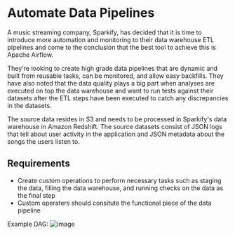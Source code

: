 # Automate Data Pipelines

A music streaming company, Sparkify, has decided that it is time to introduce more automation and monitoring to their data warehouse ETL pipelines and come to the conclusion that the best tool to achieve this is Apache Airflow.

They're looking to create high grade data pipelines that are dynamic and built from reusable tasks, can be monitored, and allow easy backfills. They have also noted that the data quality plays a big part when analyses are executed on top the data warehouse and want to run tests against their datasets after the ETL steps have been executed to catch any discrepancies in the datasets.

The source data resides in S3 and needs to be processed in Sparkify's data warehouse in Amazon Redshift. The source datasets consist of JSON logs that tell about user activity in the application and JSON metadata about the songs the users listen to.

## Requirements

* Create custom operations to perform necessary tasks such as staging the data, filling the data warehouse, and running checks on the data as the final step
* Custom operaters should consitute the functional piece of the data pipeline

Example DAG:
![image](https://user-images.githubusercontent.com/6599253/224577520-9538a06a-92e8-4598-b626-51dd5b5db501.png)
